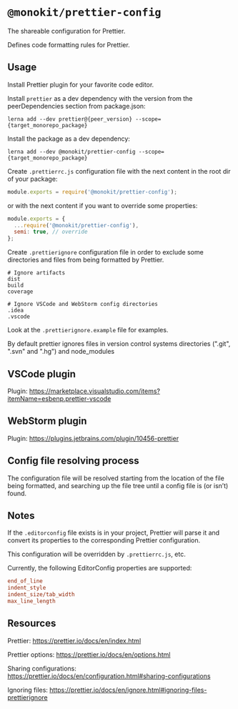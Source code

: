# `@monokit/prettier-config`

The shareable configuration for Prettier.

Defines code formatting rules for Prettier.

## Usage

Install Prettier plugin for your favorite code editor.

Install `prettier` as a dev dependency with the version from the peerDependencies section from package.json:

```console
lerna add --dev prettier@{peer_version} --scope={target_monorepo_package}
```

Install the package as a dev dependency:

```console
lerna add --dev @monokit/prettier-config --scope={target_monorepo_package}
```

Create `.prettierrc.js` configuration file with the next content in the root dir of your package:

```javascript
module.exports = require('@monokit/prettier-config');

```

or with the next content if you want to override some properties:

```javascript
module.exports = {
  ...require('@monokit/prettier-config'),
  semi: true, // override
};

```

Create `.prettierignore` configuration file in order to exclude some directories and files from being formatted by Prettier.

```text
# Ignore artifacts
dist
build
coverage

# Ignore VSCode and WebStorm config directories
.idea
.vscode

```

Look at the `.prettierignore.example` file for examples.

By default prettier ignores files in version control systems directories (".git", ".svn" and ".hg") and node_modules

## VSCode plugin

Plugin: https://marketplace.visualstudio.com/items?itemName=esbenp.prettier-vscode

## WebStorm plugin

Plugin: https://plugins.jetbrains.com/plugin/10456-prettier

## Config file resolving process

The configuration file will be resolved starting from the location of the file being formatted, and searching up the file tree until a config file is (or isn’t) found.

## Notes

If the `.editorconfig` file exists is in your project, Prettier will parse it and convert its properties to the corresponding Prettier configuration.

This configuration will be overridden by `.prettierrc.js`, etc.

Currently, the following EditorConfig properties are supported:

```ini
end_of_line
indent_style
indent_size/tab_width
max_line_length
```

## Resources

Prettier: https://prettier.io/docs/en/index.html

Prettier options: https://prettier.io/docs/en/options.html

Sharing configurations: https://prettier.io/docs/en/configuration.html#sharing-configurations

Ignoring files: https://prettier.io/docs/en/ignore.html#ignoring-files-prettierignore
